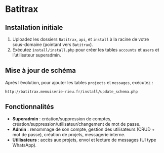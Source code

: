 # Batitrax

## Installation initiale
1. Uploadez les dossiers `Batitrax`, `api`, et `install` à la racine de votre sous-domaine (pointant vers `Batitrax`).
2. Exécutez `install/install.php` pour créer les tables `accounts` et `users` et l’utilisateur superadmin.


## Mise à jour de schéma
Après l’évolution, pour ajouter les tables `projects` et `messages`, exécutez :
```
http://batitrax.menuiserie-rieu.fr/install/update_schema.php
```

## Fonctionnalités
- **Superadmin** : création/suppression de comptes, création/suppression/utilisateur/changement de mot de passe.
- **Admin** : renommage de son compte, gestion des utilisateurs (CRUD + mot de passe), création de projets, messagerie interne.
- **Utilisateurs** : accès aux projets, envoi et lecture de messages (UI type WhatsApp).
